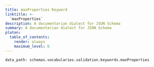 ```yaml
---
title: maxProperties Keyword
linktitle: >-
  `maxProperties`
description: A documentarian dialect for JSON Schema
summary: A documentarian dialect for JSON Schema
platen:
  table_of_contents:
    render: always
    maximum_level: 6
---
```


```schematize
data_path: schemas.vocabularies.validation.keywords.maxProperties
```
